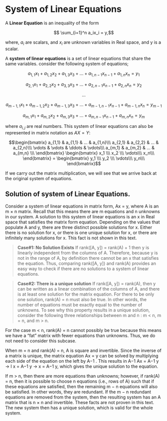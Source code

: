 # System of Linear Equations

A **Linear Equation** is an inequality of the form 

```math

\sum_{i=1}^n a_ix_i = y,
```

where, $a_i$ are scalars, and $x_i$ are unknown variables in Real space, and y is a scalar.

A **system of linear equations** is a set of linear equations that share the same variables. consider the following system of equations;
```math 
a_{1,1}x_1 + a_{1,2}x_2 +  a_{1,3}x_3  + ... + a_{1,n-1}x_{n-1} + a_{1,n}x_n  = y_1
```
```math
a_{2,1}x_1 + a_{2,2}x_2 +  a_{3,3}x_3  + ... + a_{2,n-1}x_{n-1} + a_{2,n}x_n  = y_2
```
```math
...
```
```math
a_{{m-1},1}x_1  +  a_{{m-1},2}x_2  +  a_{{m-1},3}x_3  + ... +  a_{{m-1},n-1}x_{n-1} + a_{{m-1},n}x_n  = y_{m-1}
```
```math
a_{{m},1}x_1 + a_{{m},2}x_2 +  a_{{m},3}x_3  + ... +  a_{{m},n-1}x_{n-1} + a_{{m},n}x_n  = y_{m}
```

where $a_{i,j}$ are real numbers. This system of linear equations can also be represented in matrix notation as $AX = Y$:

```math
\begin{bmatrix} 
a_{1,1} & a_{1,1} & ... & a_{1,n}\\\ a_{2,1} & a_{2,2} & ... & a_{2,n}\\\ \vdots & \vdots & \ddots & \vdots\\\ a_{m,1} & a_{m,2} & ... & a_{m,n} \\\
\end{bmatrix}
\begin{bmatrix} 
x_1 \\\ x_2 \\\ \vdots\\\ x_n\\\
\end{bmatrix}
= 
\begin{bmatrix} 
y_1 \\\ y_2 \\\ \vdots\\\ y_n\\\
\end{bmatrix}
```
If we carry out the matrix multiplication, we will see that we arrive back at the original system of equations.

## Solution of system of Linear Equations.
Consider a system of linear equations in matrix form, Ax = y, where A is an m × n matrix. Recall that
this means there are m equations and n unknowns in our system. A solution to this system of linear
equations is an x in Real space that satisfies the matrix form equation. Depending on the values that populate
A and y, there are three distinct possible solutions for x. Either there is no solution for x, or there is
one unique solution for x, or there are infinitely many solutions for x. This fact is not shown in this
text.


> **Case#1: No Solution Exists**
If rank([A, y]) = rank(A) + 1 then y is linearly independent
from the columns of A. Therefore, because y is not in the range of A, by definition there cannot
be an x that satisfies the equation. Thus, comparing rank([A, y]) and rank(A) provides an easy
way to check if there are no solutions to a system of linear equations.

> **Case#2: There is a unique solution**
If rank([A, y]) = rank(A), then y can be written as a
linear combination of the columns of A, and there is at least one solution for the matrix equation.
For there to be only one solution, rank(A) = n must also be true. In other words, the number of
equations must be exactly equal to the number of unknowns. To see why this property results in a
unique solution, consider the following three relationships between m and n : m < n, m = n, and
m > n.

 For the case m < n, rank(A) = n cannot possibly be true because this means we have a “fat”
matrix with fewer equations than unknowns. Thus, we do not need to consider this subcase.

 When m = n and rank(A) = n, A is square and invertible. Since the inverse of a matrix is
unique, the matrix equation Ax = y can be solved by multiplying each side of the equation on
the left by A−1 . This results in A−1 Ax = A−1 y → I x = A−1 y → x = A−1 y, which gives the
unique solution to the equation.

 If m > n, then there are more equations than unknowns; however, if rank(A) = n, then it is
possible to choose n equations (i.e., rows of A) such that if these equations are satisfied, then
the remaining m − n equations will also be satisfied. In other words, they are redundant. If the
m − n redundant equations are removed from the system, then the resulting system has an A
matrix that is n × n and invertible. These facts are not proven in this text. The new system then
has a unique solution, which is valid for the whole system.



